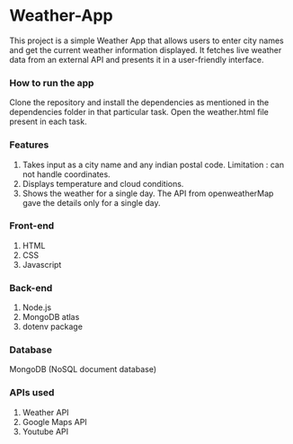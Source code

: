 # Weather-App
This project is a simple Weather App that allows users to enter city names and get the current weather information displayed. It fetches live weather data from an external API and presents it in a user-friendly interface.

### How to run the app
Clone the repository and install the dependencies as mentioned in the dependencies folder in that particular task.
Open the weather.html file present in each task.

### Features
1. Takes input as a city name and any indian postal code. Limitation : can not handle coordinates.
2. Displays temperature and cloud conditions.
3. Shows the weather for a single day. The API from openweatherMap gave the details only for a single day.

### Front-end
1. HTML
2. CSS
3. Javascript

### Back-end
1. Node.js
2. MongoDB atlas
3. dotenv package

### Database
MongoDB (NoSQL document database)

### APIs used
1. Weather API
2. Google Maps API
3. Youtube API

